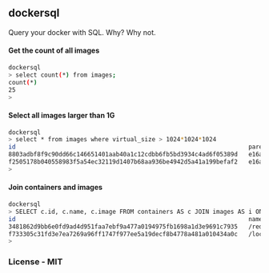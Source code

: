 ## dockersql

Query your docker with SQL.  Why?  Why not.

#### Get the count of all images
```bash
dockersql
> select count(*) from images;
count(*)
25
>
```


#### Select all images larger than 1G
```bash
dockersql
> select * from images where virtual_size > 1024*1024*1024
id                                                                 parent_id                                                          size       virtual_size   tag
8803adbf8f9c90dd66c146651401aab40a1c12cdbb6fb5bd3934c4ad6f05389d   e16a6ea01ac787c7bebdd73c92037a4fa9ca2bd61979ba00d1831d535aefdaf2   55810869   1196777592     docker:latest
f2505178b040558983f5a54ec32119d1407b68aa936be4942d5a41a199befaf2   e16a6ea01ac787c7bebdd73c92037a4fa9ca2bd61979ba00d1831d535aefdaf2   59775724   1200742447     release:latest
>
```

#### Join containers and images
```bash
dockersql
> SELECT c.id, c.name, c.image FROM containers AS c JOIN images AS i ON c.image=i.tag
id                                                                 name              image
3481862d9bb6e0fd9ad4d951faa7ebf9a477a0194975fb1698a1d3e9691c7935   /redis            crosbymichael/redis:latest
f733305c31fd3e7ea7269a96ff1747f977ee5a19decf8b4778a481a010434a0c   /local-registry   registry:latest
>
```


### License - MIT
